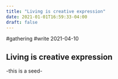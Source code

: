 ```yaml
---
title: "Living is creative expression"
date: 2021-01-01T16:59:33-04:00
draft: false
---
```


#gathering #write 
2021-04-10
## Living is creative expression


-this is a seed-
